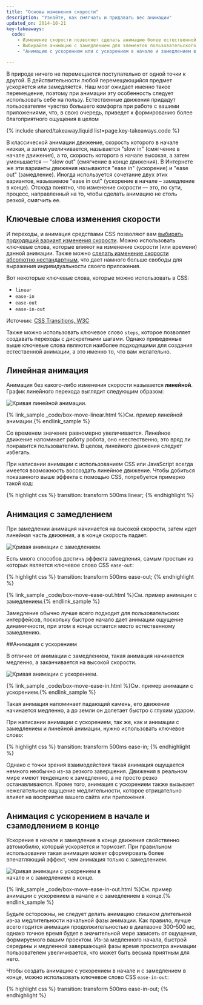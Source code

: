 ```yaml
---
title: "Основы изменения скорости"
description: "Узнайте, как смягчать и придавать вес анимации"
updated_on: 2014-10-21
key-takeaways:
  code:
    - Изменение скорости позволяет сделать анимацию более естественной.
    - Выбирайте анимацию с замедлением для элементов пользовательского интерфейса.
    - "Анимацию с ускорением или с ускорением в начале и замедлением в конце следует использовать, только если ее продолжительность мала. Пользователи зачастую воспринимают такую анимацию как медлительную."

---
```

<p class="intro">
  В природе ничего не перемещается поступательно от одной точки к другой. В действительности любой перемещающийся предмет ускоряется или замедляется. Наш мозг ожидает именно такое перемещение, поэтому при анимации эту особенность следует использовать себе на пользу. Естественные движения придадут пользователям чувство большего комфорта при работе с вашими приложениями, что, в свою очередь, приведет к формированию более благоприятного ощущения в целом
</p>

{% include shared/takeaway.liquid list=page.key-takeaways.code %}

В классической анимации движение, скорость которого в начале низкая, а затем увеличивается, называется "slow in" (смягчение в начале движения), а то, скорость которого в начале высокая, а затем уменьшается ― "slow out" (смягчение в конце движения). В Интернете же эти варианты движения называются "ease in" (ускорение) и "ease out" (замедление). Иногда используется сочетание двух этих вариантов, называемое "ease in out" (ускорение в начале – замедление в конце). Отсюда понятно, что изменение скорости ― это, по сути, процесс, направленный на то, чтобы сделать анимацию не столь резкой, смягчить ее.

## Ключевые слова изменения скорости

И переходы, и анимация средствами CSS позволяют вам [выбирать подходящий вариант изменения скорости]({{site.fundamentals}}/look-and-feel/animations/choosing-the-right-easing.html). Можно использовать ключевые слова, которые влияют на изменение скорости (или времени) данной анимации. Также можно [сделать изменение скорости абсолютно нестандартным]({{site.fundamentals}}/look-and-feel/animations/custom-easing.html), что дает намного больше свободы для выражения индивидуальности своего приложения.

Вот некоторые ключевые слова, которые можно использовать в CSS:

* `linear`
* `ease-in`
* `ease-out`
* `ease-in-out`

Источник: [CSS Transitions, W3C](http://www.w3.org/TR/css3-transitions/#transition-timing-function-property)

Также можно использовать ключевое слово `steps`, которое позволяет создавать переходы с дискретными шагами. Однако приведенные выше ключевые слова являются наиболее подходящими для создания естественной анимации, а это именно то, что вам желательно.

## Линейная анимация

Анимация без какого-либо изменения скорости называется **линейной**. График линейного перехода выглядит следующим образом:

<img src="imgs/linear.png" style="max-width: 300px" alt="Кривая линейной анимации." />

{% link_sample _code/box-move-linear.html %}См. пример линейной анимации.{% endlink_sample %}

Со временем значение равномерно увеличивается. Линейное движение напоминает работу робота, оно неестественно, это вряд ли понравится пользователям. В целом, линейного движения следует избегать.

При написании анимации с использованием CSS или JavaScript всегда имеется возможность воссоздать линейное движение. Чтобы добиться показанного выше эффекта с помощью CSS, потребуется примерно такой код:

{% highlight css %}
transition: transform 500ms linear;
{% endhighlight %}


## Анимация с замедлением

При замедлении анимация начинается на высокой скорости, затем идет линейная часть движения, а в конце скорость падает.

<img src="imgs/ease-out.png" style="max-width: 300px" alt="Кривая анимации с замедлением." />

Есть много способов достичь эффекта замедления, самым простым из которых является ключевое слово CSS `ease-out`:

{% highlight css %}
transition: transform 500ms ease-out;
{% endhighlight %}

{% link_sample _code/box-move-ease-out.html %}См. пример анимации с замедлением.{% endlink_sample %}

Замедление обычно лучше всего подходит для пользовательских интерфейсов, поскольку быстрое начало дает анимации ощущение динамичности, при этом в конце остается место естественному замедлению.

##Анимация с ускорением

В отличие от анимации с замедлением, такая анимация начинается медленно, а заканчивается на высокой скорости.

<img src="imgs/ease-in.png" style="max-width: 300px" alt="Кривая анимации с ускорением." />

{% link_sample _code/box-move-ease-in.html %}См. пример анимации с ускорением.{% endlink_sample %}

Такая анимация напоминает падающий камень, его движение начинается медленно, а до земли он долетает быстро с глухим ударом.

При написании анимации с ускорением, так же, как и анимации с замедлением и линейной анимации, нужно использовать ключевое слово:

{% highlight css %}
transition: transform 500ms ease-in;
{% endhighlight %}

Однако с точки зрения взаимодействия такая анимация ощущается немного необычно из-за резкого завершения. Движения в реальном мире имеют тенденцию к замедлению, а не просто резко останавливаются. Кроме того, анимация с ускорением также вызывает нежелательное ощущение медлительности, которое отрицательно влияет на восприятие вашего сайта или приложения.

## Анимация с ускорением в начале и сзамедлением в конце

Ускорение в начале и замедление в конце движения свойственно автомобилю, который ускоряется и тормозит. При правильном использовании такая анимация может сформировать более впечатляющий эффект, чем анимация только с замедлением.

<img src="imgs/ease-in-out.png" style="max-width: 300px" alt="Кривая анимации с ускорением в начале и с замедлением в конце." />

{% link_sample _code/box-move-ease-in-out.html %}См. пример анимации с ускорением в начале и с замедлением в конце.{% endlink_sample %}

Будьте осторожны, не следует делать анимацию слишком длительной из-за медлительности начальной фазы анимации. Как правило, лучше всего годится анимация продолжительностью в диапазоне 300–500 мс, однако точное время будет в значительной мере зависеть от ощущения, формируемого вашим проектом. Из-за медленного начала, быстрой середины и медленной завершающей фазы время просмотра анимации пользователем увеличивается, что может быть весьма приятным для него.

Чтобы создать анимацию с ускорением в начале и с замедлением в конце, можно использовать ключевое слово CSS `ease-in-out`:

{% highlight css %}
transition: transform 500ms ease-in-out;
{% endhighlight %}


